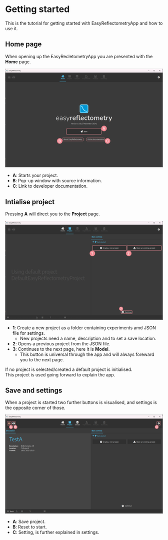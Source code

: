 # Getting started
This is the tutorial for getting started with EasyReflectometryApp and how to use it.  

## Home page
When opening up the EasyRecletometryApp you are presented with the **Home** page.  

<img src='./_images/home.png' width='800px'></img>

- **A**: Starts your project.
- **B**: Pop-up window with source information.
- **C**: Link to developer documentation.

## Intialise project

Pressing **A** will direct you to the **Project** page.  

<img src='./_images/project.png' width='800px'></img>

- **1**: Create a new project as a folder containing experiments amd JSON file for settings.
   - New projects need a name, description and to set a save location.
- **2**: Opens a previous project from the JSON file.
- **3**: Continues to the next page, here it is **Model**.
    - This button is universal through the app and will always foreward you to the next page.


If no project is selected/created a default project is initialised.  
This project is used going forward to explain the app.

## Save and settings
When a project is started two further buttons is visualised, and settings is the opposite corner of those.

<img src='./_images/save_setting.png' width='800px'></img>

- **A**: Save project.
- **B**: Reset to start.
- **C**: Setting, is further explained in settings.